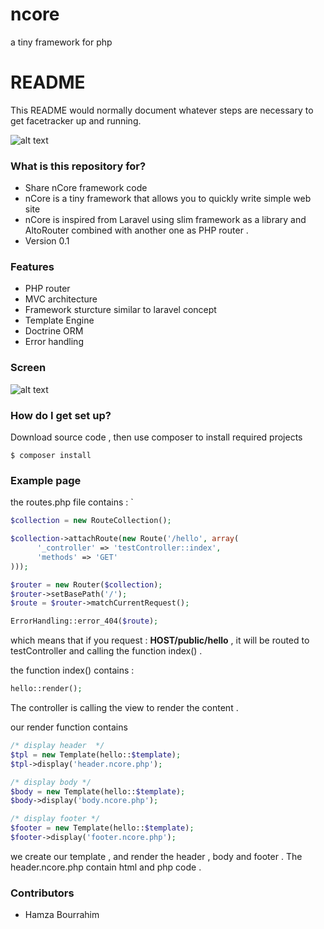# ncore
a tiny framework for php

# README #

This README would normally document whatever steps are necessary to get facetracker up and running.

![alt text](https://cdn1.iconfinder.com/data/icons/mayssam/512/Coding-128.png "nCore logo")

### What is this repository for? ###

* Share nCore framework code
* nCore is a tiny framework that allows you to quickly write simple web site
* nCore is inspired from Laravel using slim framework as a library and AltoRouter combined with another one as PHP router .
* Version 0.1

### Features ###

* PHP router
* MVC architecture
* Framework sturcture similar to laravel concept
* Template Engine 
* Doctrine ORM
* Error handling

### Screen ###


![alt text](http://nsa38.casimages.com/img/2015/12/01/151201111922911463.png "ncore screen")

### How do I get set up? ###

Download source code , then use composer to install required projects

    $ composer install
    

### Example page ###

the routes.php file contains : 
`
```php
$collection = new RouteCollection();

$collection->attachRoute(new Route('/hello', array(
      '_controller' => 'testController::index',
      'methods' => 'GET'
)));

$router = new Router($collection);
$router->setBasePath('/');
$route = $router->matchCurrentRequest();

ErrorHandling::error_404($route);
```
      
  which means that if you request : <b>HOST/public/hello</b> , it will be routed to testController and calling the function index() .
  
  the function index() contains : 
  
```php
hello::render();
```
      
  The controller is calling the view to render the content . 
  
  our render function contains 

```php
/* display header  */
$tpl = new Template(hello::$template);
$tpl->display('header.ncore.php');

/* display body */
$body = new Template(hello::$template);
$body->display('body.ncore.php');

/* display footer */
$footer = new Template(hello::$template);
$footer->display('footer.ncore.php');
```
        
  we create our template , and render the header , body and footer .  The header.ncore.php contain html and php code . 
  
  
### Contributors ###

* Hamza Bourrahim


